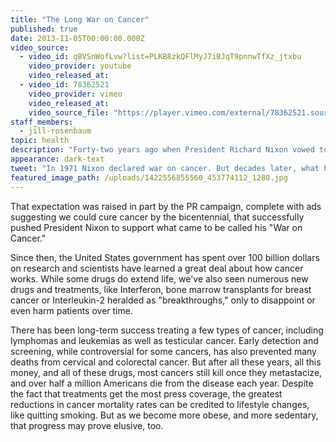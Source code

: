```yaml
---
title: "The Long War on Cancer"
published: true
date: 2013-11-05T00:00:00.000Z
video_source:
  - video_id: qBVSnWofLvw?list=PLKB8zkQFlMyJ7iBJqT9pnnwTfXz_jtxbu
    video_provider: youtube
    video_released_at:
  - video_id: 78362521
    video_provider: vimeo
    video_released_at:
    video_source_file: "https://player.vimeo.com/external/78362521.source.mov?s=53af4c249ab4d1908187bc760fa57843&profile_id=0&download=1"
staff_members:
  - jill-rosenbaum
topic: health
description: "Forty-two years ago when President Richard Nixon vowed to make curing cancer a national crusade, many anticipated quick results."
appearance: dark-text
tweet: "In 1971 Nixon declared war on cancer. But decades later, what have we really accomplished?"
featured_image_path: /uploads/1422556855560_453774112_1280.jpg
---
```


That expectation was raised in part by the PR campaign, complete with ads suggesting we could cure cancer by the bicentennial, that successfully pushed President Nixon to support what came to be called his "War on Cancer."

Since then, the United States government has spent over 100 billion dollars on research and scientists have learned a great deal about how cancer works. While some drugs do extend life, we've also seen numerous new drugs and treatments, like Interferon, bone marrow transplants for breast cancer or Interleukin-2 heralded as "breakthroughs," only to disappoint or even harm patients over time.

There has been long-term success treating a few types of cancer, including lymphomas and leukemias as well as testicular cancer. Early detection and screening, while controversial for some cancers, has also prevented many deaths from cervical and colorectal cancer. But after all these years, all this money, and all of these drugs, most cancers still kill once they metastacize, and over half a million Americans die from the disease each year. Despite the fact that treatments get the most press coverage, the greatest reductions in cancer mortality rates can be credited to lifestyle changes, like quitting smoking. But as we become more obese, and more sedentary, that progress may prove elusive, too.

